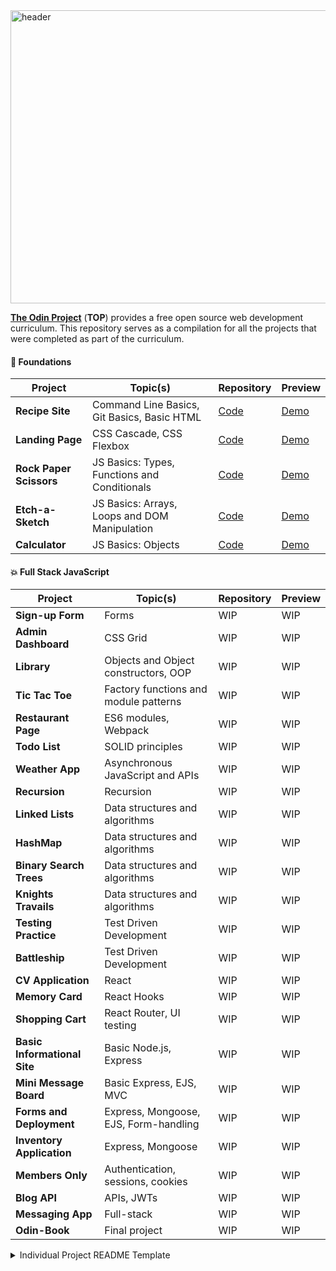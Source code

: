 <img width="1688" height="469" alt="header" src="https://github.com/user-attachments/assets/bfa13473-b1c0-41ad-85bb-c9cb205e6260" />


[**The Odin Project**](https://www.theodinproject.com/) (**TOP**) provides a free open source web development curriculum. This repository serves as a compilation for all the projects that were completed as part of the curriculum.

#### **🧸 Foundations**

| Project                 | Topic(s)                                      | Repository                                                                                            | Preview                                                            
| ----------------------- | --------------------------------------------- | ----------------------------------------------------------------------------------------------------- | ------------------------------------------------------------------------------------------- 
| **Recipe Site**         | Command Line Basics, Git Basics, Basic HTML   | [Code](https://github.com/reitenth/my-odin-projects/tree/main/foundations/01-recipe-site)             | [Demo](https://github.com/reitenth/my-odin-projects/tree/main/foundations/01-recipe-site)
| **Landing Page**        | CSS Cascade, CSS Flexbox                      | [Code](https://github.com/felixtanhm/my-odin-project/tree/main/foundations/02-landing-page)           | [Demo]()
| **Rock Paper Scissors** | JS Basics: Types, Functions and Conditionals  | [Code](https://github.com/felixtanhm/game-arcade)                                                     | [Demo]()
| **Etch-a-Sketch**       | JS Basics: Arrays, Loops and DOM Manipulation | [Code](https://github.com/felixtanhm/my-odin-project/tree/main/foundations/04-etch-a-sketch)          | [Demo]()
| **Calculator**          | JS Basics: Objects                            | [Code](https://github.com/felixtanhm/my-odin-project/tree/main/foundations/05-calculator-%5BFINAL%5D) | [Demo]()

#### **💥 Full Stack JavaScript** 

| Project                      | Topic(s)                              | Repository                                                                                                     | Preview                                                                                        
| ---------------------------- | ------------------------------------- | -------------------------------------------------------------------------------------------------------------- | ----------------------------------------------------------------------------------------------- 
| **Sign-up Form**             | Forms                                 | WIP                                                                                                            | WIP   
| **Admin Dashboard**          | CSS Grid                              | WIP                                                                                                            | WIP
| **Library**                  | Objects and Object constructors, OOP  | WIP                                                                                                            | WIP
| **Tic Tac Toe**              | Factory functions and module patterns | WIP                                                                                                            | WIP
| **Restaurant Page**          | ES6 modules, Webpack                  | WIP                                                                                                            | WIP                                    
| **Todo List**                | SOLID principles                      | WIP                                                                                                            | WIP                               
| **Weather App**              | Asynchronous JavaScript and APIs      | WIP                                                                                                            | WIP                            
| **Recursion**                | Recursion                             | WIP                                                                                                            | WIP
| **Linked Lists**             | Data structures and algorithms        | WIP                                                                                                            | WIP
| **HashMap**                  | Data structures and algorithms        | WIP                                                                                                            | WIP
| **Binary Search Trees**      | Data structures and algorithms        | WIP                                                                                                            | WIP
| **Knights Travails**         | Data structures and algorithms        | WIP                                                                                                            | WIP
| **Testing Practice**         | Test Driven Development               | WIP                                                                                                            | WIP
| **Battleship**               | Test Driven Development               | WIP                                                                                                            | WIP
| **CV Application**           | React                                 | WIP                                                                                                            | WIP
| **Memory Card**              | React Hooks                           | WIP                                                                                                            | WIP
| **Shopping Cart**            | React Router, UI testing              | WIP                                                                                                            | WIP
| **Basic Informational Site** | Basic Node.js, Express                | WIP                                                                                                            | WIP
| **Mini Message Board**       | Basic Express, EJS, MVC               | WIP                                                                                                            | WIP
| **Forms and Deployment**     | Express, Mongoose, EJS, Form-handling | WIP                                                                                                            | WIP 
| **Inventory Application**    | Express, Mongoose                     | WIP                                                                                                            | WIP
| **Members Only**             | Authentication, sessions, cookies     | WIP                                                                                                            | WIP
| **Blog API**                 | APIs, JWTs                            | WIP                                                                                                            | WIP
| **Messaging App**            | Full-stack                            | WIP                                                                                                            | WIP                                   
| **Odin-Book**                | Final project                         | WIP                                                                                                            | WIP                                                                                             
<details>
<summary>Individual Project README Template</summary>

# Individual Project README Template 🗂️

Short description of the project, including the topics covered.

![GIF Recording of Project Demo](basic-info-site.gif)

[**Live Demo**](#) ✨ |
[**Project Specs**](#) 📝

## 🪃 Features

- Feature1
- Feature2
- Feature3

#### 🧭 Future Implementations

- Feature1
- Feature2
- Feature3

## 💻 Built With

- Tech1
- Tech2
- Tech3

## 🚨 Usage (if applicable)

```bash
cd my-odin-projects/subfolder
npm i
npm run dev
```

</details>
